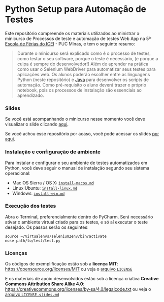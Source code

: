 # Python Setup para Automação de Testes 

Este repositório compreende os materiais utilizados ao ministrar o minicurso de Processos de teste e automação de testes Web App na 5ª [Escola de Férias do ICEI](http://icei.pucminas.br/escoladeferias/) - PUC Minas, e tem o seguinte resumo:
> Durante o minicurso será explicado como é o processo de testes, como testar o seu software, porque o teste é necessário, (e porque a culpa é sempre do desenvolvedor!) Além de aprender na prática como usar o Selenium WebDriver para automatizar seus testes para aplicações web. 
> Os alunos poderão escolher entre as linguagens Python (neste repositório) e [Java](https://github.com/izabelacborges/test-automation-java-setup) para desenvolver os scripts de automação.
> Como pré-requisito o aluno deverá trazer o próprio notebook, pois os processos de instalação são essenciais ao aprendizado.

### Slides
Se você está acompanhando o minicurso nesse momento você deve visualizar o slide clicando [aqui](https://slides.com/izaizabelacborges/qaautomationsummerpuc/live#/).

Se você achou esse repositório por acaso, você pode acessar os slides [por aqui](http://slides.com/izaizabelacborges/qaautomationsummerpuc#/).

### Instalação e configuração de ambiente
Para instalar e configurar o seu ambiente de testes automatizados em Python, você deve seguir o manual de instalação segundo seu sistema operacional:
* Mac OS Sierra / OS X: [`install-macos.md`](https://github.com/izabelacborges/test-automation-python-setup/blob/master/setup-install/install-macos.md)
* Linux Ubuntu: [`install-linux.md`](https://github.com/izabelacborges/test-automation-python-setup/blob/master/setup-install/install-linux.md)
* Windows: [`install-win.md`](https://github.com/izabelacborges/test-automation-python-setup/blob/master/setup-install/install-win.md)

### Execução dos testes
Abra o Terminal, preferencialmente dentro do PyCharm. Será necessário ativar o ambiente virtual criado para os testes, e só aí executar o teste desejado. Os passos serão os seguintes:
```shell
source ~/Virtualenvs/selenium2env/bin/activate
nose path/to/test/test.py
```

### Licenças
Os códigos de exemplificação estão sob a __licença MIT__: https://opensource.org/licenses/MIT ou veja o [arquivo `LICENSE`](https://github.com/izabelacborges/test-automation-python-setup/blob/master/LICENSE) 

E os materiais de apoio desenvolvidos estão sob a licença criativa __Creative Commons Attribution Share Alike 4.0__: https://creativecommons.org/licenses/by-sa/4.0/legalcode.txt ou veja o [arquivo `LICENSE.slides.md`](https://github.com/izabelacborges/test-automation-python-setup/blob/master/LICENSE.slides.md)